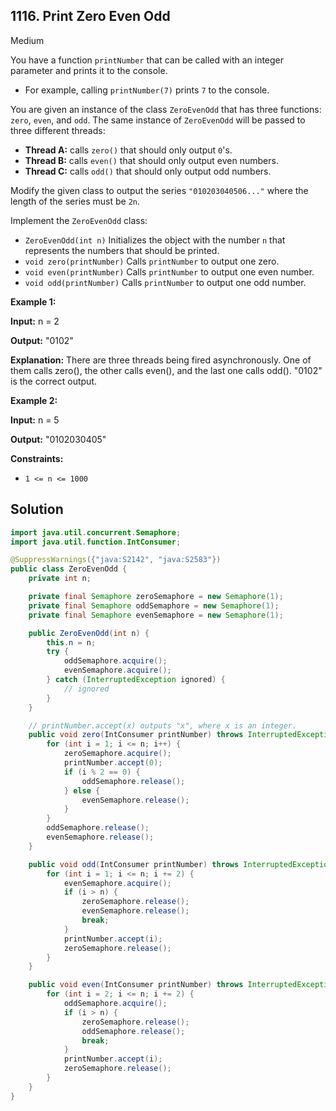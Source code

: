 ## 1116\. Print Zero Even Odd

Medium

You have a function `printNumber` that can be called with an integer parameter and prints it to the console.

*   For example, calling `printNumber(7)` prints `7` to the console.

You are given an instance of the class `ZeroEvenOdd` that has three functions: `zero`, `even`, and `odd`. The same instance of `ZeroEvenOdd` will be passed to three different threads:

*   **Thread A:** calls `zero()` that should only output `0`'s.
*   **Thread B:** calls `even()` that should only output even numbers.
*   **Thread C:** calls `odd()` that should only output odd numbers.

Modify the given class to output the series `"010203040506..."` where the length of the series must be `2n`.

Implement the `ZeroEvenOdd` class:

*   `ZeroEvenOdd(int n)` Initializes the object with the number `n` that represents the numbers that should be printed.
*   `void zero(printNumber)` Calls `printNumber` to output one zero.
*   `void even(printNumber)` Calls `printNumber` to output one even number.
*   `void odd(printNumber)` Calls `printNumber` to output one odd number.

**Example 1:**

**Input:** n = 2

**Output:** "0102"

**Explanation:** There are three threads being fired asynchronously. One of them calls zero(), the other calls even(), and the last one calls odd(). "0102" is the correct output.

**Example 2:**

**Input:** n = 5

**Output:** "0102030405"

**Constraints:**

*   `1 <= n <= 1000`

## Solution

```java
import java.util.concurrent.Semaphore;
import java.util.function.IntConsumer;

@SuppressWarnings({"java:S2142", "java:S2583"})
public class ZeroEvenOdd {
    private int n;

    private final Semaphore zeroSemaphore = new Semaphore(1);
    private final Semaphore oddSemaphore = new Semaphore(1);
    private final Semaphore evenSemaphore = new Semaphore(1);

    public ZeroEvenOdd(int n) {
        this.n = n;
        try {
            oddSemaphore.acquire();
            evenSemaphore.acquire();
        } catch (InterruptedException ignored) {
            // ignored
        }
    }

    // printNumber.accept(x) outputs "x", where x is an integer.
    public void zero(IntConsumer printNumber) throws InterruptedException {
        for (int i = 1; i <= n; i++) {
            zeroSemaphore.acquire();
            printNumber.accept(0);
            if (i % 2 == 0) {
                oddSemaphore.release();
            } else {
                evenSemaphore.release();
            }
        }
        oddSemaphore.release();
        evenSemaphore.release();
    }

    public void odd(IntConsumer printNumber) throws InterruptedException {
        for (int i = 1; i <= n; i += 2) {
            evenSemaphore.acquire();
            if (i > n) {
                zeroSemaphore.release();
                evenSemaphore.release();
                break;
            }
            printNumber.accept(i);
            zeroSemaphore.release();
        }
    }

    public void even(IntConsumer printNumber) throws InterruptedException {
        for (int i = 2; i <= n; i += 2) {
            oddSemaphore.acquire();
            if (i > n) {
                zeroSemaphore.release();
                oddSemaphore.release();
                break;
            }
            printNumber.accept(i);
            zeroSemaphore.release();
        }
    }
}
```